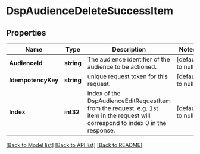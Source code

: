 # DspAudienceDeleteSuccessItem

## Properties
Name | Type | Description | Notes
------------ | ------------- | ------------- | -------------
**AudienceId** | **string** | The audience identifier of the audience to be actioned. | [default to null]
**IdempotencyKey** | **string** | unique request token for this request. | [default to null]
**Index** | **int32** | index of the DspAudienceEditRequestItem from the request. e.g. 1st item in the request will correspond to index 0 in the response. | [default to null]

[[Back to Model list]](../README.md#documentation-for-models) [[Back to API list]](../README.md#documentation-for-api-endpoints) [[Back to README]](../README.md)


